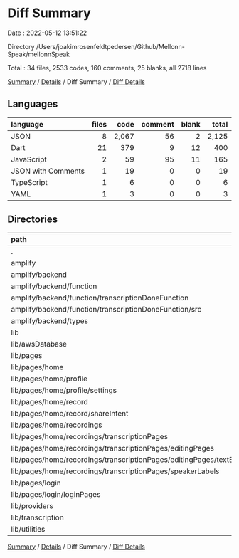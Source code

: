 # Diff Summary

Date : 2022-05-12 13:51:22

Directory /Users/joakimrosenfeldtpedersen/Github/Mellonn-Speak/mellonnSpeak

Total : 34 files,  2533 codes, 160 comments, 25 blanks, all 2718 lines

[Summary](results.md) / [Details](details.md) / Diff Summary / [Diff Details](diff-details.md)

## Languages
| language | files | code | comment | blank | total |
| :--- | ---: | ---: | ---: | ---: | ---: |
| JSON | 8 | 2,067 | 56 | 2 | 2,125 |
| Dart | 21 | 379 | 9 | 12 | 400 |
| JavaScript | 2 | 59 | 95 | 11 | 165 |
| JSON with Comments | 1 | 19 | 0 | 0 | 19 |
| TypeScript | 1 | 6 | 0 | 0 | 6 |
| YAML | 1 | 3 | 0 | 0 | 3 |

## Directories
| path | files | code | comment | blank | total |
| :--- | ---: | ---: | ---: | ---: | ---: |
| . | 34 | 2,533 | 160 | 25 | 2,718 |
| amplify | 11 | 2,132 | 151 | 13 | 2,296 |
| amplify/backend | 10 | 2,124 | 151 | 13 | 2,288 |
| amplify/backend/function | 8 | 2,103 | 151 | 13 | 2,267 |
| amplify/backend/function/transcriptionDoneFunction | 8 | 2,103 | 151 | 13 | 2,267 |
| amplify/backend/function/transcriptionDoneFunction/src | 5 | 1,870 | 95 | 13 | 1,978 |
| amplify/backend/types | 1 | 6 | 0 | 0 | 6 |
| lib | 21 | 379 | 9 | 12 | 400 |
| lib/awsDatabase | 1 | 1 | 0 | 0 | 1 |
| lib/pages | 14 | 175 | 10 | 3 | 188 |
| lib/pages/home | 10 | 159 | 10 | 3 | 172 |
| lib/pages/home/profile | 2 | 11 | -1 | 0 | 10 |
| lib/pages/home/profile/settings | 1 | 12 | 0 | 0 | 12 |
| lib/pages/home/record | 4 | 96 | 0 | 3 | 99 |
| lib/pages/home/record/shareIntent | 2 | 11 | 0 | 0 | 11 |
| lib/pages/home/recordings | 4 | 52 | 11 | 0 | 63 |
| lib/pages/home/recordings/transcriptionPages | 4 | 52 | 11 | 0 | 63 |
| lib/pages/home/recordings/transcriptionPages/editingPages | 1 | 1 | 0 | 0 | 1 |
| lib/pages/home/recordings/transcriptionPages/editingPages/textEdit | 1 | 1 | 0 | 0 | 1 |
| lib/pages/home/recordings/transcriptionPages/speakerLabels | 2 | 59 | 10 | 0 | 69 |
| lib/pages/login | 4 | 16 | 0 | 0 | 16 |
| lib/pages/login/loginPages | 3 | 11 | 0 | 0 | 11 |
| lib/providers | 2 | 19 | 2 | 2 | 23 |
| lib/transcription | 1 | 27 | -3 | 2 | 26 |
| lib/utilities | 2 | 151 | 0 | 5 | 156 |

[Summary](results.md) / [Details](details.md) / Diff Summary / [Diff Details](diff-details.md)